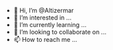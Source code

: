 - 👋 Hi, I’m @Altizermar
- 👀 I’m interested in ...
- 🌱 I’m currently learning ...
- 💞️ I’m looking to collaborate on ...
- 📫 How to reach me ...

<!---
Altizermar/Altizermar is a ✨ special ✨ repository because its `README.md` (this file) appears on your GitHub profile.
You can click the Preview link to take a look at your changes.
--->
